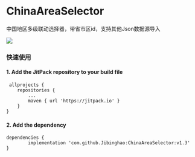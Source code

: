 # ChinaAreaSelector
中国地区多级联动选择器，带省市区id，支持其他Json数据源导入

[![](https://jitpack.io/v/Jibinghao/ChinaAreaSelector.svg)](https://jitpack.io/#Jibinghao/ChinaAreaSelector)

### 快速使用
#### 1. Add the JitPack repository to your build file

     allprojects {
		repositories {
			...
			maven { url 'https://jitpack.io' }
		}
	}

#### 2. Add the dependency

    dependencies {
	        implementation 'com.github.Jibinghao:ChinaAreaSelector:v1.3'
	}
    
    

